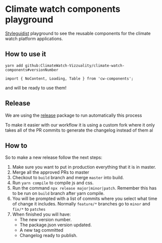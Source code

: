 # Climate watch components playground

[Styleguidist](https://github.com/styleguidist/react-styleguidist) playground to see the reusable components for the climate watch platform applications.

## How to use it

```
yarn add github:ClimateWatch-Vizzuality/climate-watch-components#versionNumber
```

```
import { NoContent, Loading, Table } from 'cw-components';
```

and will be ready to use them!


## Release

We are using the [release](https://github.com/zeit/release) package to run automatically this process

To make it easier with our workflow it is using a custom fork where it only takes all of the PR commits to generate the changelog instead of them al


## How to

So to make a new release follow the next steps:
1. Make sure you want to put in production everything that it is in master.
2. Merge all the approved PRs to master
3. Checkout to ```build``` branch and merge ```master``` into build.
4. Run ```yarn compile``` to compile js and css.
5. Run the command ```npx release major|minor|patch```. Remember this has to be run on ```build``` branch after yarn compile.
6. You will be prompted with a list of commits where you select what time of change it includes. Normally `feature/*` branches go to `minor` and `fix/*` to `patches`
7. When finished you will have:
    - The new version number.
    - The package.json version updated.
    - A new tag committed
    - Changelog ready to publish.
